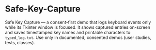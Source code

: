 # Safe-Key-Capture
Safe Key Capture — a consent-first demo that logs keyboard events only while its Tkinter window is focused. It shows captured entries on-screen and saves timestamped key names and printable characters to `typed_log.txt`. Use only in documented, consented demos (user studies, tests, classes).
